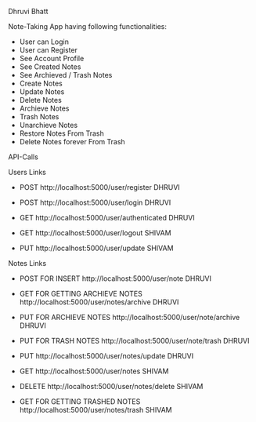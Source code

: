 
Dhruvi Bhatt 


Note-Taking App having following functionalities:

- User can Login
- User can Register
- See Account Profile
- See Created Notes
- See Archieved / Trash Notes
- Create Notes 
- Update Notes
- Delete Notes
- Archieve Notes
- Trash Notes
- Unarchieve Notes
- Restore Notes From Trash
- Delete Notes forever From Trash

API-Calls

Users Links

- POST                           http://localhost:5000/user/register       DHRUVI
- POST                           http://localhost:5000/user/login          DHRUVI
- GET                            http://localhost:5000/user/authenticated  DHRUVI 

- GET                            http://localhost:5000/user/logout         SHIVAM
- PUT                            http://localhost:5000/user/update         SHIVAM

Notes Links

- POST FOR INSERT                http://localhost:5000/user/note           DHRUVI
- GET FOR GETTING ARCHIEVE NOTES http://localhost:5000/user/notes/archive  DHRUVI
- PUT FOR ARCHIEVE NOTES         http://localhost:5000/user/note/archive   DHRUVI
- PUT FOR TRASH NOTES            http://localhost:5000/user/note/trash     DHRUVI
- PUT                            http://localhost:5000/user/notes/update   DHRUVI

- GET                            http://localhost:5000/user/notes          SHIVAM
- DELETE                         http://localhost:5000/user/notes/delete   SHIVAM
- GET FOR GETTING TRASHED NOTES  http://localhost:5000/user/notes/trash    SHIVAM